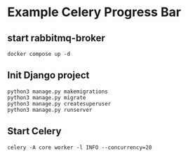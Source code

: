 # Example Celery Progress Bar
## start rabbitmq-broker 
```
docker compose up -d
```
## Init Django project
```
python3 manage.py makemigrations
python3 manage.py migrate
python3 manage.py createsuperuser
python3 manage.py runserver
```
## Start Celery
```
celery -A core worker -l INFO --concurrency=20
```